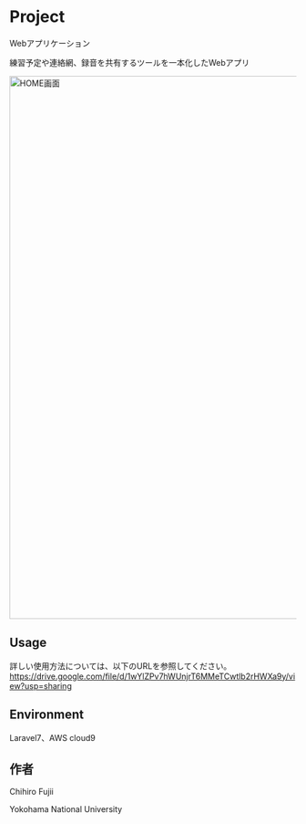 # Project
<p>Webアプリケーション</p>
<p>練習予定や連絡網、録音を共有するツールを一本化したWebアプリ</p>
<img width="952" alt="HOME画面" src="https://user-images.githubusercontent.com/72483160/143439374-d6c5556c-cb62-4be9-a48b-5c1acff0242c.png">

## Usage
詳しい使用方法については、以下のURLを参照してください。<br>
https://drive.google.com/file/d/1wYlZPv7hWUnjrT6MMeTCwtlb2rHWXa9y/view?usp=sharing

## Environment
<p>Laravel7、AWS cloud9</p>

## 作者
<p>Chihiro Fujii</p>
<p>Yokohama National University</p>
